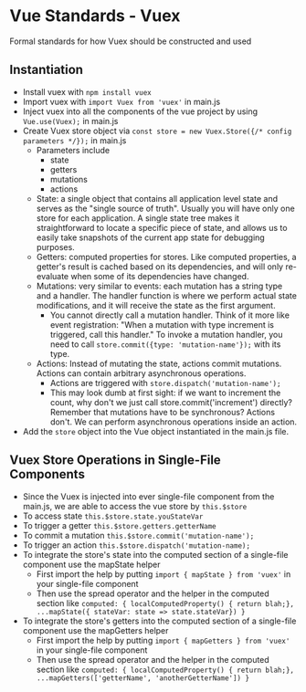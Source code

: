 # Vue Standards - Vuex
Formal standards for how Vuex should be constructed and used

## Instantiation

- Install vuex with `npm install vuex`
- Import vuex with `import Vuex from 'vuex'` in main.js
- Inject vuex into all the components of the vue project by using `Vue.use(Vuex);` in main.js
- Create Vuex store object via `const store = new Vuex.Store({/* config parameters */});` in main.js
    - Parameters include
        - state
        - getters
        - mutations
        - actions
    - State: a single object that contains all application level state and serves as the "single source of truth". Usually you will have only one store for each application. A single state tree makes it straightforward to locate a specific piece of state, and allows us to easily take snapshots of the current app state for debugging purposes.
    - Getters: computed properties for stores. Like computed properties, a getter's result is cached based on its dependencies, and will only re-evaluate when some of its dependencies have changed.
    - Mutations: very similar to events: each mutation has a string type and a handler. The handler function is where we perform actual state modifications, and it will receive the state as the first argument. 
        - You cannot directly call a mutation handler. Think of it more like event registration: "When a mutation with type increment is triggered, call this handler." To invoke a mutation handler, you need to call `store.commit({type: 'mutation-name'});` with its type.
    - Actions: Instead of mutating the state, actions commit mutations. Actions can contain arbitrary asynchronous operations. 
        - Actions are triggered with `store.dispatch('mutation-name');`
        - This may look dumb at first sight: if we want to increment the count, why don't we just call store.commit('increment') directly? Remember that mutations have to be synchronous? Actions don't. We can perform asynchronous operations inside an action.
- Add the `store` object into the Vue object instantiated in the main.js file.

## Vuex Store Operations in Single-File Components

- Since the Vuex is injected into ever single-file component from the main.js, we are able to access the vue store by `this.$store`
- To access state `this.$store.state.youStateVar`
- To trigger a getter `this.$store.getters.getterName`
- To commit a mutation `this.$store.commit('mutation-name');`
- To trigger an action `this.$store.dispatch('mutation-name);`
- To integrate the store's state into the computed section of a single-file component use the mapState helper
    - First import the help by putting `import { mapState } from 'vuex'` in your single-file component
    - Then use the spread operator and the helper in the computed section like
        ```computed: { localComputedProperty() { return blah;}, ...mapState({ stateVar: state => state.stateVar}) }```
- To integrate the store's getters into the computed section of a single-file component use the mapGetters helper
    - First import the help by putting `import { mapGetters } from 'vuex'` in your single-file component
    - Then use the spread operator and the helper in the computed section like 
        ```computed: { localComputedProperty() { return blah;}, ...mapGetters(['getterName', 'anotherGetterName']) }```